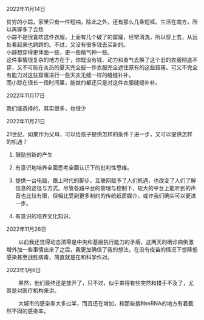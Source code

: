 2022年11月14日

贫穷的小踪，家里只有一件短袖，除此之外，还有那么几条短裤。生活在南方，所以再穿多了会热  
小踪不是很喜欢这件衣服，上面有几个破了的窟窿，经常清洗，所以穿上去，从远处看起来也跨跨的。不过，又没有很多钱去买新的。  
小踪想穿得更体面一些，更一些精气神一些。  
这件事情很复杂的地方在于，你既没有钱、动力和勇气去换了这个旧的衣服彻底不穿，又不可能在炎热的夏天完全披一件衣服完全遮住原有的这些窟窿。可又不完全有能力对这些窟窿进行一些天衣无缝一样的缝缝补补。  
而小踪在很长一段时间里，能做的都还只是对这件衣服缝缝补补。

2022年11月17日

我们能选择的，其实很多，也很少

2022年11月21日

21世纪，如果作为父母，可以给孩子提供怎样的条件？进一步，又可以提供怎样的机遇？

1. 鼓励创新的产生

2. 有意识地培养全面思考全面认识下的批判性思维。

3. 提供一台电脑，跟上时代的脚步。互联网赋予了人们机遇，也改变了人们了解信息的途径与方式。尽管各路平台的管理与控制下，较大的平台上能听到的声音也比较有限，但相比受到更多制约的传统纸质媒介，或许我们确实可以更进一步。

4. 有意识的培养文化知识。

2022年11月26日

        以前我还觉得动态清零是中央和基层执行能力的矛盾，这两天的确诊病例激增外加一些事情出来了之后，我更加确信了我的想法，在没有疫苗的情况下想降低感染甚至战胜病毒，简直就是在和科学作对。

2023年1月6日

        果然，他们最终还是放开了，只不过，似乎来得有些突然和措手不及了，尤其是对医疗机构来讲。

        大城市的感染率大多过半，而且还在增加，和那些接种mRNA的地方有着截然不同的感染率，












